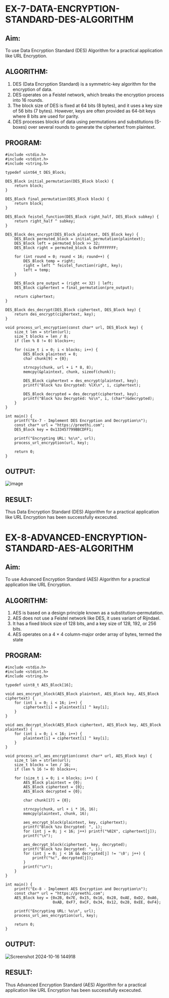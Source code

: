 # EX-7-DATA-ENCRYPTION-STANDARD-DES-ALGORITHM

## Aim:
  To use Data Encryption Standard (DES) Algorithm for a practical application like URL Encryption.
## ALGORITHM: 
  1. DES (Data Encryption Standard) is a symmetric-key algorithm for the encryption of data. 
  2. DES operates on a Feistel network, which breaks the encryption process into 16 rounds.
  3. The block size of DES is fixed at 64 bits (8 bytes), and it uses a key size of 56 bits (7 bytes). However, keys are often provided as 64-bit keys where 8 bits are used for parity.
  4. DES processes blocks of data using permutations and substitutions (S-boxes) over several rounds to generate the ciphertext from plaintext.

## PROGRAM: 
```
#include <stdio.h>
#include <stdint.h>
#include <string.h>

typedef uint64_t DES_Block;

DES_Block initial_permutation(DES_Block block) {
    return block;
}

DES_Block final_permutation(DES_Block block) {
    return block;
}

DES_Block feistel_function(DES_Block right_half, DES_Block subkey) {
    return right_half ^ subkey;
}

DES_Block des_encrypt(DES_Block plaintext, DES_Block key) {
    DES_Block permuted_block = initial_permutation(plaintext);
    DES_Block left = permuted_block >> 32;
    DES_Block right = permuted_block & 0xFFFFFFFF;

    for (int round = 0; round < 16; round++) {
        DES_Block temp = right;
        right = left ^ feistel_function(right, key);
        left = temp;
    }

    DES_Block pre_output = (right << 32) | left;
    DES_Block ciphertext = final_permutation(pre_output);

    return ciphertext;
}

DES_Block des_decrypt(DES_Block ciphertext, DES_Block key) {
    return des_encrypt(ciphertext, key);
}

void process_url_encryption(const char* url, DES_Block key) {
    size_t len = strlen(url);
    size_t blocks = len / 8;
    if (len % 8 != 0) blocks++;

    for (size_t i = 0; i < blocks; i++) {
        DES_Block plaintext = 0;
        char chunk[9] = {0};  

        strncpy(chunk, url + i * 8, 8);  
        memcpy(&plaintext, chunk, sizeof(chunk));  

        DES_Block ciphertext = des_encrypt(plaintext, key);
        printf("Block %zu Encrypted: %lX\n", i, ciphertext);

        DES_Block decrypted = des_decrypt(ciphertext, key);
        printf("Block %zu Decrypted: %s\n", i, (char*)&decrypted);
    }
}

int main() {
    printf("Ex-7 - Implement DES Encryption and Decryption\n");
    const char* url = "https://preethi.com"; 
    DES_Block key = 0x133457799BBCDFF1;

    printf("Encrypting URL: %s\n", url);
    process_url_encryption(url, key);

    return 0;
}
```
## OUTPUT:

![image](https://github.com/user-attachments/assets/ea4aa8a3-8286-4f1b-ab6e-b2c6e3433c83)



## RESULT: 
Thus Data Encryption Standard (DES) Algorithm for a practical application like URL Encryption has been successfully excecuted.

# EX-8-ADVANCED-ENCRYPTION-STANDARD-AES-ALGORITHM

## Aim:
  To use Advanced Encryption Standard (AES) Algorithm for a practical application like URL Encryption.

## ALGORITHM: 
  1. AES is based on a design principle known as a substitution–permutation. 
  2. AES does not use a Feistel network like DES, it uses variant of Rijndael. 
  3. It has a fixed block size of 128 bits, and a key size of 128, 192, or 256 bits. 
  4. AES operates on a 4 × 4 column-major order array of bytes, termed the state

## PROGRAM: 
```
#include <stdio.h>
#include <stdint.h>
#include <string.h>

typedef uint8_t AES_Block[16];

void aes_encrypt_block(AES_Block plaintext, AES_Block key, AES_Block ciphertext) {
    for (int i = 0; i < 16; i++) {
        ciphertext[i] = plaintext[i] ^ key[i];
    }
}

void aes_decrypt_block(AES_Block ciphertext, AES_Block key, AES_Block plaintext) {
    for (int i = 0; i < 16; i++) {
        plaintext[i] = ciphertext[i] ^ key[i];
    }
}

void process_url_aes_encryption(const char* url, AES_Block key) {
    size_t len = strlen(url);
    size_t blocks = len / 16;
    if (len % 16 != 0) blocks++;

    for (size_t i = 0; i < blocks; i++) {
        AES_Block plaintext = {0};
        AES_Block ciphertext = {0};
        AES_Block decrypted = {0};

        char chunk[17] = {0};

        strncpy(chunk, url + i * 16, 16);
        memcpy(plaintext, chunk, 16);

        aes_encrypt_block(plaintext, key, ciphertext);
        printf("Block %zu Encrypted: ", i);
        for (int j = 0; j < 16; j++) printf("%02X", ciphertext[j]);
        printf("\n");

        aes_decrypt_block(ciphertext, key, decrypted);
        printf("Block %zu Decrypted: ", i);
        for (int j = 0; j < 16 && decrypted[j] != '\0'; j++) {
            printf("%c", decrypted[j]);
        }
        printf("\n");
    }
}

int main() {
    printf("Ex-8 - Implement AES Encryption and Decryption\n");
    const char* url = "https://preethi.com";
    AES_Block key = {0x2B, 0x7E, 0x15, 0x16, 0x28, 0xAE, 0xD2, 0xA6, 
                     0xAB, 0xF7, 0xCF, 0x34, 0x12, 0x28, 0xEE, 0xF4};

    printf("Encrypting URL: %s\n", url);
    process_url_aes_encryption(url, key);

    return 0;
}
```

## OUTPUT:
![Screenshot 2024-10-16 144918](https://github.com/user-attachments/assets/74c210f7-34b9-4563-b51e-7fece1bfa2ac)


## RESULT: 
Thus Advanced Encryption Standard (AES) Algorithm for a practical application like URL Encryption has been successfully excecuted.
